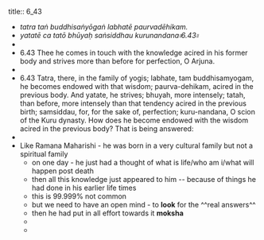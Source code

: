 title:: 6_43

- _tatra taṅ buddhisaṅyōgaṅ labhatē paurvadēhikam._
- _yatatē ca tatō bhūyaḥ saṅsiddhau kurunandana৷৷6.43৷৷_
-
- 6.43 Thee he comes in touch with the knowledge acired in his former body and strives more than before for perfection, O Arjuna.
-
- 6.43 Tatra, there, in the family of yogis; labhate, tam buddhisamyogam, he becomes endowed with that wisdom; paurva-dehikam, acired in the previous body. And yatate, he strives; bhuyah, more intensely; tatah, than before, more intensely than that tendency acired in the previous birth; samsiddau, for, for the sake of, perfection; kuru-nandana, O scion of the Kuru dynasty. How does he become endowed with the wisdom acired in the previous body? That is being answered:
-
- Like Ramana Maharishi - he was born in a very cultural family but not a spiritual family
	- on one day - he just had a thought of what is life/who am i/what will happen post death
	- then all this knowledge just appeared to him -- because of things he had done in his earlier life times
	- this is 99.999% not common
	- but we need to have an open mind - to **look** for the ^^real answers^^
	- then he had put in all effort towards it **moksha**
	-
	-